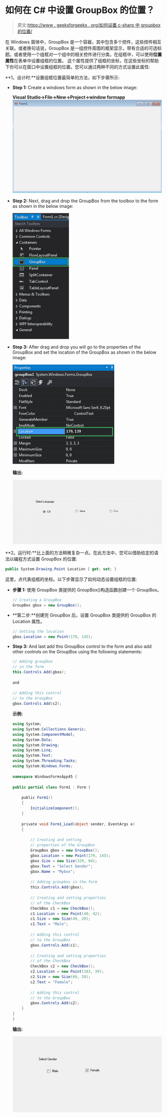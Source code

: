 # 如何在 C# 中设置 GroupBox 的位置？

> 原文:[https://www . geeksforgeeks . org/如何设置 c-sharp 中 groupbox 的位置/](https://www.geeksforgeeks.org/how-to-set-the-location-of-the-groupbox-in-c-sharp/)

在 Windows 窗体中，GroupBox 是一个容器，其中包含多个控件，这些控件相互关联。或者换句话说，GroupBox 是一组控件周围的框架显示，带有合适的可选标题。或者使用一个组框对一个组中的相关控件进行分类。在组框中，可以使用**位置属性**在表单中设置组框的位置。
这个属性提供了组框的坐标，在这些坐标的帮助下你可以在窗口中设置组框的位置。您可以通过两种不同的方式设置此属性:

**1。设计时:**设置组框位置最简单的方法，如下步骤所示:

*   **Step 1:** Create a windows form as shown in the below image:

    **Visual Studio->File->New->Project->window formapp**
    ![](img/de9202f1f4646167e60ea580d67273d9.png)

*   **Step 2:** Next, drag and drop the GroupBox from the toolbox to the form as shown in the below image:

    ![](img/3e0d6750b498ddd294dc81fffa68f124.png)

*   **Step 3:** After drag and drop you will go to the properties of the GroupBox and set the location of the GroupBox as shown in the below image:

    ![](img/8f14c401fb409d4df94cc9ef73559a95.png)

    **输出:**

    ![](img/e0d6c040a9c87ee017a62d874e415a39.png)

**2。运行时:**比上面的方法稍微复杂一点。在此方法中，您可以借助给定的语法以编程方式设置 GroupBox 的位置:

```cs
public System.Drawing.Point Location { get; set; }
```

这里，点代表组框的坐标。以下步骤显示了如何动态设置组框的位置:

*   **步骤 1:** 使用 GroupBox 类提供的 GroupBox()构造函数创建一个 GroupBox。

    ```cs
    // Creating a GroupBox
    GroupBox gbox = new GroupBox(); 

    ```

*   **第二步:**创建完 GroupBox 后，设置 GroupBox 类提供的 GroupBox 的 Location 属性。

    ```cs
    // Setting the location
    gbox.Location = new Point(179, 145);

    ```

*   **Step 3:** And last add this GroupBox control to the form and also add other controls on the GroupBox using the following statements:

    ```cs
    // Adding groupbox 
    // in the form
    this.Controls.Add(gbox);

    and 

    // Adding this control
    // to the GroupBox
    gbox.Controls.Add(c2);

    ```

    **示例:**

    ```cs
    using System;
    using System.Collections.Generic;
    using System.ComponentModel;
    using System.Data;
    using System.Drawing;
    using System.Linq;
    using System.Text;
    using System.Threading.Tasks;
    using System.Windows.Forms;

    namespace WindowsFormsApp45 {

    public partial class Form1 : Form {

        public Form1()
        {
            InitializeComponent();
        }

        private void Form1_Load(object sender, EventArgs e)
        {

            // Creating and setting 
            // properties of the GroupBox
            GroupBox gbox = new GroupBox();
            gbox.Location = new Point(179, 145);
            gbox.Size = new Size(329, 94);
            gbox.Text = "Select Gender";
            gbox.Name = "Mybox";

            // Adding groupbox in the form
            this.Controls.Add(gbox);

            // Creating and setting properties
            // of the CheckBox
            CheckBox c1 = new CheckBox();
            c1.Location = new Point(40, 42);
            c1.Size = new Size(49, 20);
            c1.Text = "Male";

            // Adding this control
            // to the GroupBox
            gbox.Controls.Add(c1);

            // Creating and setting properties
            // of the CheckBox
            CheckBox c2 = new CheckBox();
            c2.Location = new Point(183, 39);
            c2.Size = new Size(69, 20);
            c2.Text = "Female";

            // Adding this control 
            // to the GroupBox
            gbox.Controls.Add(c2);
        }
    }
    }
    ```

    **输出:**

    ![](img/955274750fed6e26261b59b24601e54d.png)